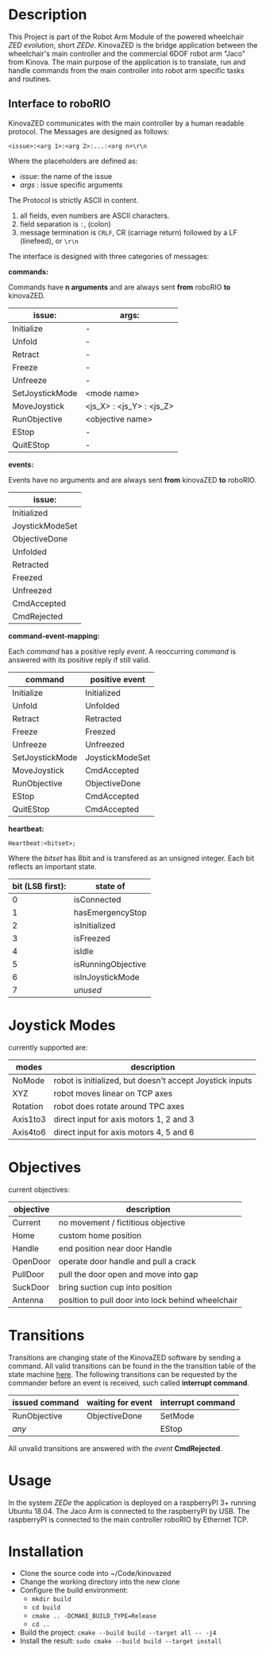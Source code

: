 # Description

This Project is part of the Robot Arm Module of the powered wheelchair _ZED evolution_, short _ZEDe_.
KinovaZED is the bridge application between the wheelchair's main controller and the commercial 6DOF robot arm "Jaco" from Kinova.
The main purpose of the application is to translate, run and handle commands from the main controller into robot arm specific tasks and routines. 

## Interface to roboRIO

KinovaZED communicates with the main controller by a human readable protocol.
The Messages are designed as follows:

    <issue>:<arg 1>:<arg 2>:...:<arg n>\r\n


Where the placeholders are defined as:

- _issue_: the name of the issue
- _args_ : issue specific arguments

The Protocol is strictly ASCII in content.

1. all fields, even numbers are ASCII characters.
2. field separation is `:`, (colon)
3. message termination is `CRLF`, CR (carriage return) followed by a LF (linefeed), or `\r\n`

The interface is designed with three categories of messages:

__commands:__

Commands have __n arguments__ and are always sent __from__ roboRIO __to__ kinovaZED.

| issue:          | args:       |
| --------------- | ----------- |
| Initialize      | -           |
| Unfold          | -           |
| Retract         | -           |
| Freeze          | -           |
| Unfreeze        | -           |
| SetJoystickMode | \<mode name> |
| MoveJoystick    | \<js_X> : <js_Y> : <js_Z> |
| RunObjective    | \<objective name> |
| EStop           | -           |
| QuitEStop       | -           |

__events:__

Events have no arguments and are always sent __from__ kinovaZED __to__ roboRIO.

| issue:          |
| --------------- |
| Initialized     |
| JoystickModeSet |
| ObjectiveDone   |
| Unfolded        |
| Retracted       |
| Freezed         |
| Unfreezed       |
| CmdAccepted     |
| CmdRejected     |

__command-event-mapping:__

Each _command_ has a positive reply _event_.
A reoccurring _command_ is answered with its positive reply if still valid.

| command         | positive event |
|---------------- | -------------- |
| Initialize      | Initialized    |
| Unfold          | Unfolded       |
| Retract         | Retracted      |
| Freeze          | Freezed        |
| Unfreeze        | Unfreezed      |
| SetJoystickMode | JoystickModeSet|
| MoveJoystick    | CmdAccepted    |
| RunObjective    | ObjectiveDone  |
| EStop           | CmdAccepted    |
| QuitEStop       | CmdAccepted    |       

__heartbeat:__

    Heartbeat:<bitset>;

Where the _bitset_ has 8bit and is transfered as an unsigned integer.
Each bit reflects an important state.

| bit (LSB first): | state of |
| ---------------- | -------- |
| 0 | isConnected |
| 1 | hasEmergencyStop |
| 2 | isInitialized |
| 3 | isFreezed   |
| 4 | isIdle    |
| 5 | isRunningObjective |
| 6 | isInJoystickMode   |
| 7 | _unused_    |

# Joystick Modes

currently supported are:

| modes    | description |
| -------- | ----------- |
| NoMode   | robot is initialized, but doesn't accept Joystick inputs |
| XYZ      | robot moves linear on TCP axes |
| Rotation | robot does rotate around TPC axes |
| Axis1to3 | direct input for axis motors 1, 2 and 3 |
| Axis4to6 | direct input for axis motors 4, 5 and 6 |

# Objectives

current objectives:

| objective | description |
| --------- | ----------- |
| Current   | no movement / fictitious objective |
| Home      | custom home position |
| Handle    | end position near door Handle |
| OpenDoor  | operate door handle and pull a crack |
| PullDoor  | pull the door open and move into gap |
| SuckDoor  | bring suction cup into position | 
| Antenna   | position to pull door into lock behind wheelchair |

# Transitions

Transitions are changing state of the KinovaZED software by sending a command.
All valid transitions can be found in the the transition table of the state machine [here](https://iltserver.hsr.ch:9090/hsr-enhanced/kinovazed/blob/dev/include/control/CoreStateMachine.h).
The following transitions can be requested by the commander before an event is received, such called __interrupt command__.

| issued command | waiting for event | interrupt command |
| -------------- | ----------------- | ----------------- |
| RunObjective   | ObjectiveDone     | SetMode |
| _any_          |                   |  EStop  |

All unvalid transitions are answered with the _event_ __CmdRejected__.

# Usage

In the system _ZEDe_ the application is deployed on a raspberryPI 3+ running Ubuntu 18.04.
The Jaco Arm is connected to the raspberryPI by USB.
The raspberryPI is connected to the main controller roboRIO by Ethernet TCP.

# Installation

* Clone the source code into ~/Code/kinovazed
* Change the working directory into the new clone
* Configure the build environment:
    *  `mkdir build`
    *  `cd build`
    *  `cmake .. -DCMAKE_BUILD_TYPE=Release`
    *  `cd ..`
* Build the project: `cmake --build build --target all -- -j4`
* Install the result: `sudo cmake --build build --target install`